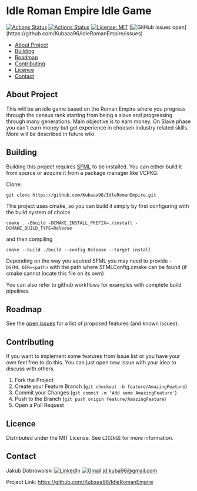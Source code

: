 # Idle Roman Empire Idle Game

[![Actions Status](https://github.com/Kubaaa96/IdleRomanEmpire/workflows/IdleRomanEmpire_x64-linux/badge.svg)](https://github.com/Kubaaa96/IdleRomanEmpire/actions)
[![Actions Status](https://github.com/Kubaaa96/IdleRomanEmpire/workflows/IdleRomanEmpire_x64-windows/badge.svg)](https://github.com/Kubaaa96/IdleRomanEmpire/actions)
[![License: MIT](https://img.shields.io/badge/License-MIT-yellow.svg)](https://opensource.org/licenses/MIT)
[![GitHub issues open](https://img.shields.io/github/issues/Kubaaa96/IdleRomanEmpire.svg?)](https://github.com/Kubaaa96/IdleRomanEmpire/issues)

- [About Project](#about-project)
- [Building](#building)
- [Roadmap](#roadmap)
- [Contributing](#contributing)
- [Licence](#licence)
- [Contact](#contact)

## About Project
This will be an idle game based on the Roman Empire where you progress through the census rank starting from being a slave and progressing through many generations. Main objective is to earn money. On Slave phase you can't earn money but get experience in choosen industry related skills. More will be described in future wiki.

## Building

Building this project requires [SFML](https://github.com/SFML/SFML) to be installed. You can either build it from source or acquire it from a package manager like VCPKG.

Clone:
```
git clone https://github.com/Kubaaa96/IdleRomanEmpire.git
```

This project uses cmake, so you can build it simply by first configuring with the build system of choice
```
cmake . -Bbuild -DCMAKE_INSTALL_PREFIX=./install -DCMAKE_BUILD_TYPE=Release
```
and then compiling
```
cmake --build ./build --config Release --target install
```
Depending on the way you aquired SFML you may need to provide `-DSFML_DIR=<path>` with the path where SFMLConfig.cmake can be found (if cmake cannot locate this file on its own)

You can also refer to github workflows for examples with complete build pipelines.

## Roadmap
See the [open issues](https://github.com/Kubaaa96/IdleRomanEmpire/issues) for a list of proposed features (and known issues).

## Contributing

If you want to implement some features from Issue list or you have your own feel free to do this. You can just open new issue with your idea to discuss with others.

1. Fork the Project
2. Create your Feature Branch (`git checkout -b feature/AmazingFeature`)
3. Commit your Changes (`git commit -m 'Add some AmazingFeature'`)
4. Push to the Branch (`git push origin feature/AmazingFeature`)
5. Open a Pull Request

## Licence
Distributed under the MIT License. See `LICENSE` for more information.

## Contact

Jakub Dobrowolski  [![LinkedIn](https://img.shields.io/badge/linkedin-%230077B5.svg?&logo=linkedin&logoColor=white)](https://www.linkedin.com/in/jakub-dobrowolski/)  [![Gmail](https://img.shields.io/badge/gmail-D14836?&logo=gmail&logoColor=white)](jd.kuba96@gmail.com) jd.kuba96@gmail.com

Project Link: https://github.com/Kubaaa96/IdleRomanEmpire
